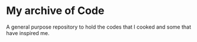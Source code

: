 # My archive of Code
  A general purpose repository to hold the codes that I cooked and some that have inspired me.
